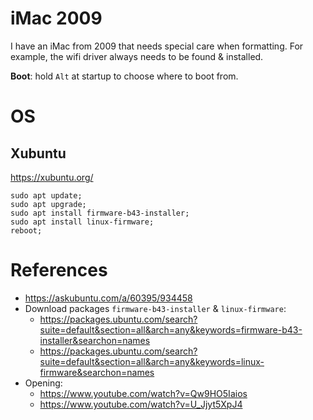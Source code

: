 # iMac 2009
I have an iMac from 2009 that needs special care when formatting. For example, the wifi driver always needs to be found & installed.  

**Boot**: hold `Alt` at startup to choose where to boot from.  

# OS

## Xubuntu
https://xubuntu.org/  

```
sudo apt update;
sudo apt upgrade;
sudo apt install firmware-b43-installer;
sudo apt install linux-firmware;
reboot;
```

# References
- https://askubuntu.com/a/60395/934458  
- Download packages `firmware-b43-installer` & `linux-firmware`:
  - https://packages.ubuntu.com/search?suite=default&section=all&arch=any&keywords=firmware-b43-installer&searchon=names
  - https://packages.ubuntu.com/search?suite=default&section=all&arch=any&keywords=linux-firmware&searchon=names
- Opening:
  - https://www.youtube.com/watch?v=Qw9HO5Iaios
  - https://www.youtube.com/watch?v=U_Jjyt5XpJ4
